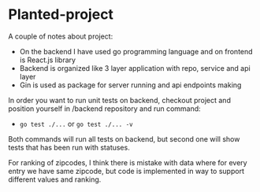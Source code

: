# Planted-project

A couple of notes about project:
  - On the backend I have used go programming language and on frontend is React.js library
  - Backend is organized like 3 layer application with repo, service and api layer
  - Gin is used as package for server running and api endpoints making
  
In order you want to run unit tests on backend, checkout project and position yourself in /backend repository and run command:
  - `go test ./...` or `go test ./... -v`
  
Both commands will run all tests on backend, but second one will show tests that has been run with statuses.

For ranking of zipcodes, I think there is mistake with data where for every entry we have same zipcode, but code is implemented in way to support different
values and ranking.
